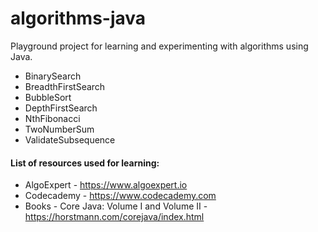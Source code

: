 # algorithms-java

Playground project for learning and experimenting with algorithms using Java.

* BinarySearch
* BreadthFirstSearch
* BubbleSort
* DepthFirstSearch
* NthFibonacci
* TwoNumberSum
* ValidateSubsequence

#### List of resources used for learning:
* AlgoExpert - https://www.algoexpert.io
* Codecademy - https://www.codecademy.com
* Books - Core Java: Volume I and Volume II - https://horstmann.com/corejava/index.html